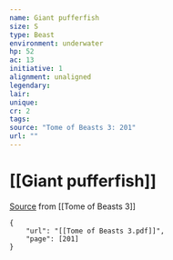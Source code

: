```yaml
---
name: Giant pufferfish
size: S
type: Beast
environment: underwater
hp: 52
ac: 13
initiative: 1
alignment: unaligned
legendary: 
lair: 
unique: 
cr: 2
tags: 
source: "Tome of Beasts 3: 201"
url: ""
---
```

# [[Giant pufferfish]]

[Source](zotero://open-pdf/library/items/BLGR9HVR?page=201) from [[Tome of Beasts 3]]

```pdf
{
	"url": "[[Tome of Beasts 3.pdf]]",
	"page": [201]
}
```

